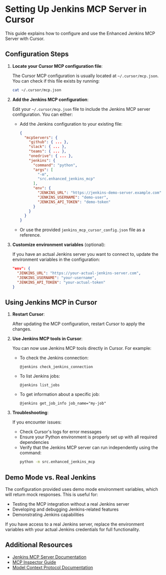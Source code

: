 # Setting Up Jenkins MCP Server in Cursor

This guide explains how to configure and use the Enhanced Jenkins MCP Server with Cursor.

## Configuration Steps

1. **Locate your Cursor MCP configuration file**:
   
   The Cursor MCP configuration is usually located at `~/.cursor/mcp.json`. You can check if this file exists by running:
   ```bash
   cat ~/.cursor/mcp.json
   ```

2. **Add the Jenkins MCP configuration**:
   
   Edit your `~/.cursor/mcp.json` file to include the Jenkins MCP server configuration. You can either:
   
   - Add the Jenkins configuration to your existing file:
     ```json
     {
       "mcpServers": {
         "github": { ... },
         "slack": { ... },
         "teams": { ... },
         "onedrive": { ... },
         "jenkins": {
           "command": "python",
           "args": [
             "-m",
             "src.enhanced_jenkins_mcp"
           ],
           "env": {
             "JENKINS_URL": "https://jenkins-demo-server.example.com",
             "JENKINS_USERNAME": "demo-user",
             "JENKINS_API_TOKEN": "demo-token"
           }
         }
       }
     }
     ```
   
   - Or use the provided `jenkins_mcp_cursor_config.json` file as a reference.

3. **Customize environment variables** (optional):
   
   If you have an actual Jenkins server you want to connect to, update the environment variables in the configuration:
   ```json
   "env": {
     "JENKINS_URL": "https://your-actual-jenkins-server.com",
     "JENKINS_USERNAME": "your-username",
     "JENKINS_API_TOKEN": "your-actual-token"
   }
   ```

## Using Jenkins MCP in Cursor

1. **Restart Cursor**:
   
   After updating the MCP configuration, restart Cursor to apply the changes.

2. **Use Jenkins MCP tools in Cursor**:
   
   You can now use Jenkins MCP tools directly in Cursor. For example:
   
   - To check the Jenkins connection:
     ```
     @jenkins check_jenkins_connection
     ```
   
   - To list Jenkins jobs:
     ```
     @jenkins list_jobs
     ```
   
   - To get information about a specific job:
     ```
     @jenkins get_job_info job_name="my-job"
     ```

3. **Troubleshooting**:
   
   If you encounter issues:
   
   - Check Cursor's logs for error messages
   - Ensure your Python environment is properly set up with all required dependencies
   - Verify that the Jenkins MCP server can run independently using the command:
     ```bash
     python -m src.enhanced_jenkins_mcp
     ```

## Demo Mode vs. Real Jenkins

The configuration provided uses demo mode environment variables, which will return mock responses. This is useful for:

- Testing the MCP integration without a real Jenkins server
- Developing and debugging Jenkins-related features
- Demonstrating Jenkins capabilities

If you have access to a real Jenkins server, replace the environment variables with your actual Jenkins credentials for full functionality.

## Additional Resources

- [Jenkins MCP Server Documentation](./README.md)
- [MCP Inspector Guide](./MCP_INSPECTOR_GUIDE.md)
- [Model Context Protocol Documentation](https://modelcontextprotocol.io) 